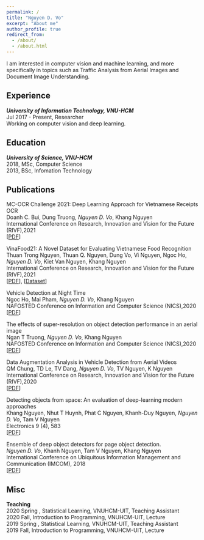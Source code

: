 ```yaml
---
permalink: /
title: "Nguyen D. Vo"
excerpt: "About me"
author_profile: true
redirect_from: 
  - /about/
  - /about.html
---
```


I am interested in computer vision and machine learning, and more specifically in topics such as Traffic Analysis from Aerial Images and Document Image Understanding.

## <a name="exp"></a> Experience

***University of Information Technology, VNU-HCM***<br/>
Jul 2017 - Present, Researcher<br/>
Working on computer vision and deep learning.<br/>

## <a name="edu"></a> Education

***University of Science, VNU-HCM***<br/>
2018, MSc, Computer Science<br/>
2013, BSc, Infomation Technology<br/>

## <a name="publication"></a> Publications

MC-OCR Challenge 2021: Deep Learning Approach for Vietnamese Receipts OCR<br/>
Doanh C. Bui, Dung Truong, *Nguyen D. Vo*, Khang Nguyen<br/>
International Conference on Research, Innovation and Vision for the Future (RIVF),2021<br/>
[[PDF](https://www.researchgate.net/publication/352794568_MC-OCR_Challenge_2021_Deep_Learning_Approach_for_Vietnamese_Receipts_OCR)]<br/>

VinaFood21:  A Novel Dataset for Evaluating Vietnamese Food Recognition<br/>
Thuan Trong Nguyen, Thuan Q. Nguyen, Dung Vo, Vi Nguyen, Ngoc Ho, *Nguyen D. Vo*, Kiet Van Nguyen, Khang Nguyen<br/>
International Conference on Research, Innovation and Vision for the Future (RIVF),2021<br/>
[[PDF](https://www.researchgate.net/publication/352900778_VinaFood21_A_Novel_Dataset_for_Evaluating_Vietnamese_Food_Recognition)],
[[Dataset](https://github.com/nguyenvd-uit/uit-together-dataset/blob/main/VinaFood21.md)]<br/>

Vehicle Detection at Night Time<br/>
Ngoc Ho, Mai Pham, *Nguyen D. Vo*, Khang Nguyen<br/>
NAFOSTED Conference on Information and Computer Science (NICS),2020<br/>
[[PDF](https://ieeexplore.ieee.org/abstract/document/9335870)]<br/>

The effects of super-resolution on object detection performance in an aerial image<br/>
Ngan T Truong, *Nguyen D. Vo*, Khang Nguyen<br/>
NAFOSTED Conference on Information and Computer Science (NICS),2020<br/>
[[PDF](https://ieeexplore.ieee.org/abstract/document/9335859)]<br/>

Data Augmentation Analysis in Vehicle Detection from Aerial Videos<br/>
QM Chung, TD Le, TV Dang, *Nguyen D. Vo*, TV Nguyen, K Nguyen<br/>
International Conference on Research, Innovation and Vision for the Future (RIVF),2020<br/>
[[PDF](https://ieeexplore.ieee.org/abstract/document/9140740)]<br/>

Detecting objects from space: An evaluation of deep-learning modern approaches<br/>
Khang Nguyen, Nhut T Huynh, Phat C Nguyen, Khanh-Duy Nguyen, *Nguyen D. Vo*, Tam V Nguyen<br/>
Electronics 9 (4), 583<br/>
[[PDF](https://www.mdpi.com/2079-9292/9/4/583)]<br/>

Ensemble of deep object detectors for page object detection.<br/>
*Nguyen D. Vo*, Khanh Nguyen, Tam V Nguyen, Khang Nguyen<br/>
International Conference on Ubiquitous Information Management and Communication (IMCOM), 2018<br/>
[[PDF](https://dl.acm.org/doi/abs/10.1145/3164541.3164644)]<br/>

<!-- ## <a name="award"></a> Award

* Top 15 Zalo AI Challenge (Traffic Sign Detection)
## <a name="courses"></a> Courses

[Here](https://github.com/caodoanh2001/Certificates) -->

## <a name="misc"></a> Misc
**Teaching**<br/>
2020 Spring , Statistical Learning,  VNUHCM-UIT, Teaching Assistant<br/>
2020 Fall, Introduction to Programming, VNUHCM-UIT, Lecture<br/>
2019 Spring , Statistical Learning,  VNUHCM-UIT, Teaching Assistant<br/>
2019 Fall, Introduction to Programming, VNUHCM-UIT, Lecture<br/>